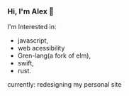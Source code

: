 ### Hi, I'm Alex 👋

I'm Interested in:
- javascript,
- web acessibility
- Gren-lang(a fork of elm),
- swift,
- rust.

currently: redesigning my personal site

<!--
**ajstrand/ajstrand** is a ✨ _special_ ✨ repository because its `README.md` (this file) appears on your GitHub profile.

Here are some ideas to get you started:

- 🔭 I’m currently working on ...
- 🌱 I’m currently learning ...


-->
